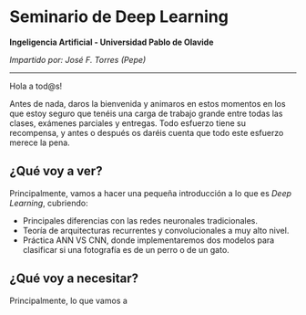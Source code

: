 # Seminario de Deep Learning
**Ingeligencia Artificial - Universidad Pablo de Olavide** 

*Impartido por: José F. Torres (Pepe)*

---
Hola a tod@s!

Antes de nada, daros la bienvenida y animaros en estos momentos en los que estoy seguro que tenéis una carga de trabajo grande entre todas las clases, exámenes parciales y entregas. Todo esfuerzo tiene su recompensa, y antes o después os daréis cuenta que todo este esfuerzo merece la pena.

## ¿Qué voy a ver?
Principalmente, vamos a hacer una pequeña introducción a lo que es *Deep Learning*, cubriendo:
- Principales diferencias con las redes neuronales tradicionales.
- Teoría de arquitecturas recurrentes y convolucionales a muy alto nivel.
- Práctica ANN VS CNN, donde implementaremos dos modelos para clasificar si una fotografía es de un perro o de un gato.

## ¿Qué voy a necesitar?
Principalmente, lo que vamos a 




